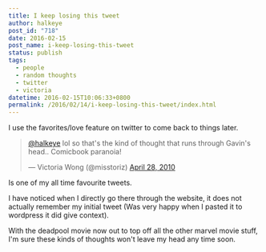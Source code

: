 ```yaml
---
title: I keep losing this tweet
author: halkeye
post_id: "718"
date: 2016-02-15
post_name: i-keep-losing-this-tweet
status: publish
tags:
  - people
  - random thoughts
  - twitter
  - victoria
datetime: 2016-02-15T10:06:33+0800
permalink: /2016/02/14/i-keep-losing-this-tweet/index.html
---
```


I use the favorites/love feature on twitter to come back to things later.

<blockquote class="twitter-tweet" data-lang="en"><p lang="en" dir="ltr"><a href="https://twitter.com/halkeye?ref_src=twsrc%5Etfw">@halkeye</a> lol so that&#39;s the kind of thought that runs through Gavin&#39;s head.. Comicbook paranoia!</p>&mdash; Victoria Wong (@misstoriz) <a href="https://twitter.com/misstoriz/status/12987279030?ref_src=twsrc%5Etfw">April 28, 2010</a></blockquote>

Is one of my all time favourite tweets.

I have noticed when I directly go there through the website, it does not actually remember my initial tweet (Was very happy when I pasted it to wordpress it did give context).

With the deadpool movie now out to top off all the other marvel movie stuff, I'm sure these kinds of thoughts won't leave my head any time soon.
